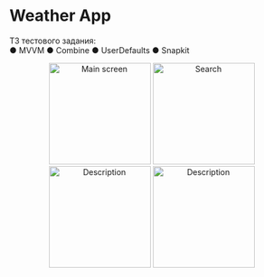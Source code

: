 # Weather App

ТЗ тестового задания:  
● MVVM
● Combine
● UserDefaults
● Snapkit

<p align="center">
  <img src="https://user-images.githubusercontent.com/108129792/279686565-9276f0ad-2047-4028-9546-3c9d28d9e0a3.png" width="180" title="Main screen">
  <img src="https://user-images.githubusercontent.com/108129792/279686577-b948320d-1176-406e-ab36-5f0bd93e2aeb.png" width="180" title="Search">
  <img src="https://user-images.githubusercontent.com/108129792/279686581-6a55bde2-5153-4cc3-9108-0dfa35eb8982.png" width="180" alt="Description">
  <img src="https://user-images.githubusercontent.com/108129792/279686589-d99597a6-2e46-4c73-be8e-579ff8469fde.png" width="180" alt="Description">
</p>
